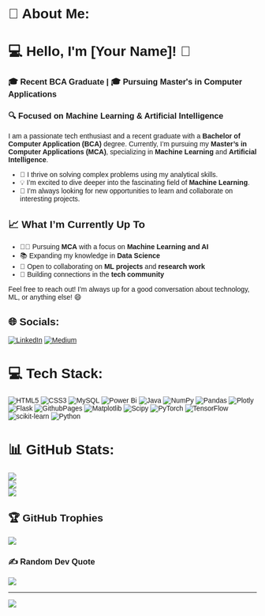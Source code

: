 # 💫 About Me:
<!DOCTYPE html>
<html lang="en">
<head>
    <meta charset="UTF-8">
    <meta name="viewport" content="width=device-width, initial-scale=1.0">
    <title>README</title>
</head>
<body style="font-family: Arial, sans-serif;">
    <h1>💻 Hello, I'm [Your Name]! 👋</h1>
    <h3>🎓 Recent BCA Graduate | 🎓 Pursuing Master's in Computer Applications</h3>
    <h3>🔍 Focused on Machine Learning & Artificial Intelligence</h3>

  <p>
        I am a passionate tech enthusiast and a recent graduate with a <strong>Bachelor of Computer Application (BCA)</strong> degree. Currently, I’m pursuing my <strong>Master’s in Computer Applications (MCA)</strong>, specializing in <strong>Machine Learning</strong> and <strong>Artificial Intelligence</strong>.
    </p>
    <ul>
        <li>🎯 I thrive on solving complex problems using my analytical skills.</li>
        <li>💡 I’m excited to dive deeper into the fascinating field of <strong>Machine Learning</strong>.</li>
        <li>🌟 I’m always looking for new opportunities to learn and collaborate on interesting projects.</li>
    </ul>
    
  <h2>📈 What I’m Currently Up To</h2>
    <ul>
        <li>👨‍🎓 Pursuing <strong>MCA</strong> with a focus on <strong>Machine Learning and AI</strong></li>
        <li>📚 Expanding my knowledge in <strong>Data Science</strong></li>
        <li>💼 Open to collaborating on <strong>ML projects</strong> and <strong>research work</strong></li>
        <li>🤝 Building connections in the <strong>tech community</strong></li>
    </ul>

<p>Feel free to reach out! I’m always up for a good conversation about technology, ML, or anything else! 😄</p>
</body>
</html>


## 🌐 Socials:
[![LinkedIn](https://img.shields.io/badge/LinkedIn-%230077B5.svg?logo=linkedin&logoColor=white)](https://linkedin.com/in/https://www.linkedin.com/in/mr-amit-jha) [![Medium](https://img.shields.io/badge/Medium-12100E?logo=medium&logoColor=white)](https://medium.com/@https://medium.com/@amitjha2989) 

# 💻 Tech Stack:
![HTML5](https://img.shields.io/badge/html5-%23E34F26.svg?style=flat&logo=html5&logoColor=white) ![CSS3](https://img.shields.io/badge/css3-%231572B6.svg?style=flat&logo=css3&logoColor=white) ![MySQL](https://img.shields.io/badge/mysql-4479A1.svg?style=flat&logo=mysql&logoColor=white) ![Power Bi](https://img.shields.io/badge/power_bi-F2C811?style=flat&logo=powerbi&logoColor=black) ![Java](https://img.shields.io/badge/java-%23ED8B00.svg?style=flat&logo=openjdk&logoColor=white) ![NumPy](https://img.shields.io/badge/numpy-%23013243.svg?style=flat&logo=numpy&logoColor=white) ![Pandas](https://img.shields.io/badge/pandas-%23150458.svg?style=flat&logo=pandas&logoColor=white) ![Plotly](https://img.shields.io/badge/Plotly-%233F4F75.svg?style=flat&logo=plotly&logoColor=white) ![Flask](https://img.shields.io/badge/flask-%23000.svg?style=flat&logo=flask&logoColor=white) ![GithubPages](https://img.shields.io/badge/github%20pages-121013?style=flat&logo=github&logoColor=white) ![Matplotlib](https://img.shields.io/badge/Matplotlib-%23ffffff.svg?style=flat&logo=Matplotlib&logoColor=black) ![Scipy](https://img.shields.io/badge/SciPy-%230C55A5.svg?style=flat&logo=scipy&logoColor=%white) ![PyTorch](https://img.shields.io/badge/PyTorch-%23EE4C2C.svg?style=flat&logo=PyTorch&logoColor=white) ![TensorFlow](https://img.shields.io/badge/TensorFlow-%23FF6F00.svg?style=flat&logo=TensorFlow&logoColor=white) ![scikit-learn](https://img.shields.io/badge/scikit--learn-%23F7931E.svg?style=flat&logo=scikit-learn&logoColor=white) ![Python](https://img.shields.io/badge/python-3670A0?style=flat&logo=python&logoColor=ffdd54)
# 📊 GitHub Stats:
![](https://github-readme-stats.vercel.app/api?username=jhaamit07&theme=dark&hide_border=false&include_all_commits=true&count_private=false)<br/>
![](https://github-readme-streak-stats.herokuapp.com/?user=jhaamit07&theme=dark&hide_border=false)<br/>
![](https://github-readme-stats.vercel.app/api/top-langs/?username=jhaamit07&theme=dark&hide_border=false&include_all_commits=true&count_private=false&layout=compact)

## 🏆 GitHub Trophies
![](https://github-profile-trophy.vercel.app/?username=jhaamit07&theme=radical&no-frame=false&no-bg=false&margin-w=4)

### ✍️ Random Dev Quote
![](https://quotes-github-readme.vercel.app/api?type=horizontal&theme=tokyonight)

<!--
### 🔝 Top Contributed Repo
![](https://github-contributor-stats.vercel.app/api?username=jhaamit07&limit=5&theme=tokyonight&combine_all_yearly_contributions=true)
-->
---
[![](https://visitcount.itsvg.in/api?id=jhaamit07&icon=0&color=0)](https://visitcount.itsvg.in)

<!-- Proudly created with GPRM ( https://gprm.itsvg.in ) -->

<!---
jhaamit07/jhaamit07 is a ✨ special ✨ repository because its `README.md` (this file) appears on your GitHub profile.
You can click the Preview link to take a look at your changes.
--->
